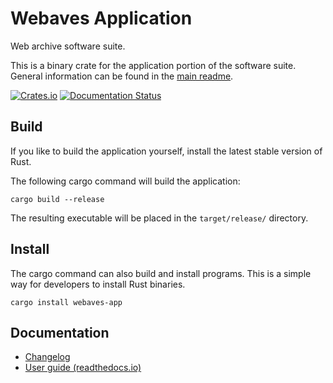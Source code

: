# Webaves Application

Web archive software suite.

This is a binary crate for the application portion of the software suite. General information can be found in the [main readme](README.main.md).

[![Crates.io](https://img.shields.io/crates/v/webaves-app)](https://crates.io/crates/webaves-app) [![Documentation Status](https://readthedocs.org/projects/webaves/badge/?version=latest)](https://webaves.readthedocs.io/en/latest/?badge=latest)

## Build

If you like to build the application yourself, install the latest stable version of Rust.

The following cargo command will build the application:

    cargo build --release

The resulting executable will be placed in the `target/release/` directory.

## Install

The cargo command can also build and install programs. This is a simple way for developers to install Rust binaries.

    cargo install webaves-app

## Documentation

* [Changelog](CHANGELOG.md)
* [User guide (readthedocs.io)](http://webaves.readthedocs.io/)
